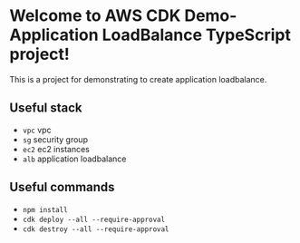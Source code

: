 # Welcome to AWS CDK Demo- Application LoadBalance TypeScript project!

This is a project for demonstrating to create application loadbalance.

## Useful stack
* `vpc`   vpc
* `sg`    security group
* `ec2`   ec2 instances
* `alb`   application loadbalance

## Useful commands

* `npm install`   
* `cdk deploy --all --require-approval`
* `cdk destroy --all --require-approval`
